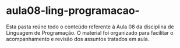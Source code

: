 # aula08-ling-programacao-
Esta pasta reúne todo o conteúdo referente à Aula 08 da disciplina de Linguagem de Programação. O material foi organizado para facilitar o acompanhamento e revisão dos assuntos tratados em aula.
